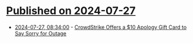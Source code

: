 # [Published on 2024-07-27](index.md)

* [2024-07-27, 08:34:00](https://soylentnews.org/article.pl?sid=24/07/26/1226255&from=rss) - [CrowdStrike Offers a $10 Apology Gift Card to Say Sorry for Outage](https://soylentnews.org/article.pl?sid=24/07/26/1226255&from=rss)

